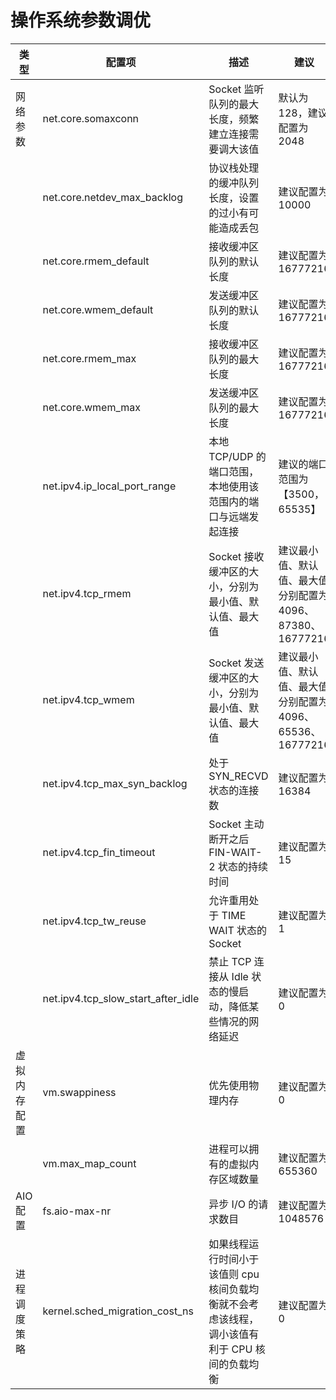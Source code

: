 # 操作系统参数调优
| 类型 | 配置项 | 描述 | 建议 |
| --- | --- | --- | --- |
| 网络参数 | net.core.somaxconn  | Socket 监听队列的最大长度，频繁建立连接需要调大该值 |  默认为 128，建议配置为 2048 |
|  | net.core.netdev_max_backlog   | 协议栈处理的缓冲队列长度，设置的过小有可能造成丢包 | 建议配置为 10000 |
|  | net.core.rmem_default  | 接收缓冲区队列的默认长度 | 建议配置为 16777216 |
|  | net.core.wmem_default  | 发送缓冲区队列的默认长度 | 建议配置为 16777216 |
|  | net.core.rmem_max  | 接收缓冲区队列的最大长度 | 建议配置为 16777216 |
|  | net.core.wmem_max  | 发送缓冲区队列的最大长度 | 建议配置为 16777216 |
|  | net.ipv4.ip_local_port_range   | 本地 TCP/UDP 的端口范围，本地使用该范围内的端口与远端发起连接 | 建议的端口范围为【3500，65535】 |
|  | net.ipv4.tcp_rmem  | Socket 接收缓冲区的大小，分别为最小值、默认值、最大值 | 建议最小值、默认值、最大值分别配置为 4096、87380、16777216 |
|  | net.ipv4.tcp_wmem  | Socket 发送缓冲区的大小，分别为最小值、默认值、最大值 | 建议最小值、默认值、最大值分别配置为 4096、65536、16777216 |
|  | net.ipv4.tcp_max_syn_backlog   | 处于 SYN_RECVD 状态的连接数 | 建议配置为 16384 |
|  | net.ipv4.tcp_fin_timeout  | Socket 主动断开之后 FIN-WAIT-2 状态的持续时间 | 建议配置为 15 |
|  | net.ipv4.tcp_tw_reuse  | 允许重用处于 TIME WAIT 状态的 Socket | 建议配置为 1 |
|  | net.ipv4.tcp_slow_start_after_idle | 禁止 TCP 连接从 Idle 状态的慢启动，降低某些情况的网络延迟 | 建议配置为 0 |
| 虚拟内存配置 | vm.swappiness  | 优先使用物理内存 | 建议配置为 0 |
|  | vm.max_map_count | 进程可以拥有的虚拟内存区域数量 | 建议配置为 655360 |
| AIO 配置 | fs.aio-max-nr | 异步 I/O 的请求数目 | 建议配置为 1048576 |
| 进程调度策略 | kernel.sched_migration_cost_ns  | 如果线程运行时间小于该值则 cpu 核间负载均衡就不会考虑该线程，调小该值有利于 CPU 核间的负载均衡 | 建议配置为 0 |

